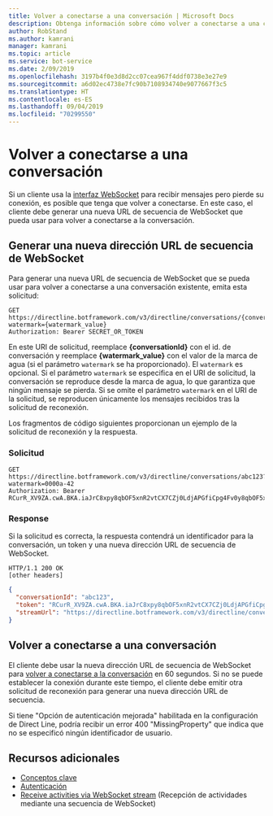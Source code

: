 ```yaml
---
title: Volver a conectarse a una conversación | Microsoft Docs
description: Obtenga información sobre cómo volver a conectarse a una conversación mediante Direct Line API v3.0.
author: RobStand
ms.author: kamrani
manager: kamrani
ms.topic: article
ms.service: bot-service
ms.date: 2/09/2019
ms.openlocfilehash: 3197b4f0e3d8d2cc07cea967f4ddf0738e3e27e9
ms.sourcegitcommit: a6d02ec4738e7fc90b7108934740e9077667f3c5
ms.translationtype: HT
ms.contentlocale: es-ES
ms.lasthandoff: 09/04/2019
ms.locfileid: "70299550"
---
```

# <a name="reconnect-to-a-conversation"></a>Volver a conectarse a una conversación

Si un cliente usa la [interfaz WebSocket](bot-framework-rest-direct-line-3-0-receive-activities.md#connect-via-websocket) para recibir mensajes pero pierde su conexión, es posible que tenga que volver a conectarse. En este caso, el cliente debe generar una nueva URL de secuencia de WebSocket que pueda usar para volver a conectarse a la conversación.

## <a name="generate-a-new-websocket-stream-url"></a>Generar una nueva dirección URL de secuencia de WebSocket

Para generar una nueva URL de secuencia de WebSocket que se pueda usar para volver a conectarse a una conversación existente, emita esta solicitud: 

```http
GET https://directline.botframework.com/v3/directline/conversations/{conversationId}?watermark={watermark_value}
Authorization: Bearer SECRET_OR_TOKEN
```

En este URI de solicitud, reemplace **{conversationId}** con el id. de conversación y reemplace **{watermark_value}** con el valor de la marca de agua (si el parámetro `watermark` se ha proporcionado). El `watermark` es opcional. Si el parámetro `watermark` se especifica en el URI de solicitud, la conversación se reproduce desde la marca de agua, lo que garantiza que ningún mensaje se pierda. Si se omite el parámetro `watermark` en el URI de la solicitud, se reproducen únicamente los mensajes recibidos tras la solicitud de reconexión.

Los fragmentos de código siguientes proporcionan un ejemplo de la solicitud de reconexión y la respuesta.

### <a name="request"></a>Solicitud

```http
GET https://directline.botframework.com/v3/directline/conversations/abc123?watermark=0000a-42
Authorization: Bearer RCurR_XV9ZA.cwA.BKA.iaJrC8xpy8qbOF5xnR2vtCX7CZj0LdjAPGfiCpg4Fv0y8qbOF5xPGfiCpg4Fv0y8qqbOF5x8qbOF5xn
```

### <a name="response"></a>Response

Si la solicitud es correcta, la respuesta contendrá un identificador para la conversación, un token y una nueva dirección URL de secuencia de WebSocket.

```http
HTTP/1.1 200 OK
[other headers]
```

```json
{
  "conversationId": "abc123",
  "token": "RCurR_XV9ZA.cwA.BKA.iaJrC8xpy8qbOF5xnR2vtCX7CZj0LdjAPGfiCpg4Fv0y8qbOF5xPGfiCpg4Fv0y8qqbOF5x8qbOF5xn",
  "streamUrl": "https://directline.botframework.com/v3/directline/conversations/abc123/stream?watermark=000a-4&amp;t=RCurR_XV9ZA.cwA..."
}
```

## <a name="reconnect-to-the-conversation"></a>Volver a conectarse a una conversación

El cliente debe usar la nueva dirección URL de secuencia de WebSocket para [volver a conectarse a la conversación](bot-framework-rest-direct-line-3-0-receive-activities.md#connect-via-websocket) en 60 segundos. Si no se puede establecer la conexión durante este tiempo, el cliente debe emitir otra solicitud de reconexión para generar una nueva dirección URL de secuencia.

Si tiene "Opción de autenticación mejorada" habilitada en la configuración de Direct Line, podría recibir un error 400 "MissingProperty" que indica que no se especificó ningún identificador de usuario.

## <a name="additional-resources"></a>Recursos adicionales

- [Conceptos clave](bot-framework-rest-direct-line-3-0-concepts.md)
- [Autenticación](bot-framework-rest-direct-line-3-0-authentication.md)
- [Receive activities via WebSocket stream](bot-framework-rest-direct-line-3-0-receive-activities.md#connect-via-websocket) (Recepción de actividades mediante una secuencia de WebSocket)
